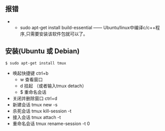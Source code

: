 ## 报错
- - sudo apt-get install build-essential —— Ubuntu/linux中编译c/c++程序,只需要安装该软件包就可以了。 

## 安装(Ubuntu 或 Debian)
`$ sudo apt-get install tmux`

- 唤起快捷键 ctrl+b
    - w 查看窗口
    - d 挂起 （或者输入tmux detach）
    - $ 重命名会话
- 关闭并删除窗口 ctrl+d
- 新建会话 tmux new -s <session-name>
-   杀死会话  tmux kill-session -t <session-name-or-number>
-   接入会话  tmux attach -t <session-name-or-number>
-   重命名会话 tmux rename-session -t 0 <new-name>

